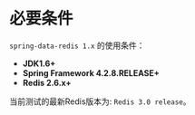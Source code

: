 必要条件
==============================================================
`spring-data-redis 1.x` 的使用条件：
+ **JDK1.6+**
+ **Spring Framework 4.2.8.RELEASE+**
+ **Redis 2.6.x+**

当前测试的最新Redis版本为: `Redis 3.0 release`。
